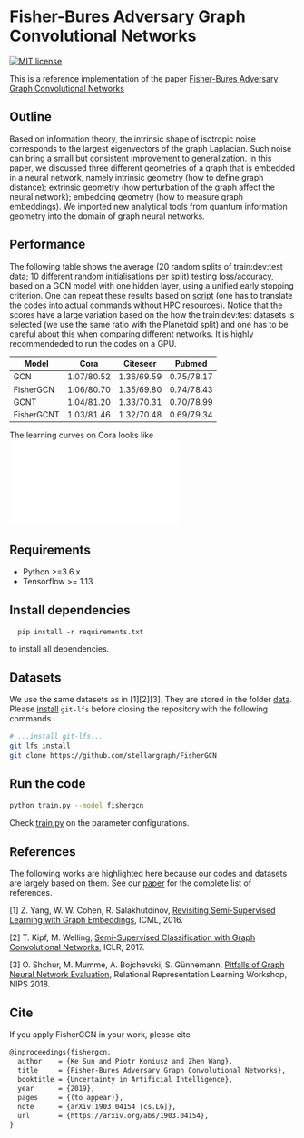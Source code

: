 # Fisher-Bures Adversary Graph Convolutional Networks

[![MIT license](https://img.shields.io/badge/License-MIT-blue.svg)](https://opensource.org/licenses/MIT)

This is a reference implementation of the paper [Fisher-Bures Adversary Graph Convolutional Networks](https://arxiv.org/abs/1903.04154)

## Outline

Based on information theory, the intrinsic shape of isotropic noise corresponds to the largest eigenvectors of the graph Laplacian. Such noise can bring a small but consistent improvement to generalization. In this paper, we discussed three different geometries of a graph that is embedded in a neural network, namely intrinsic geometry (how to define graph distance); extrinsic geometry (how perturbation of the graph affect the neural network); embedding geometry (how to measure graph embeddings). We imported new analytical tools from quantum information geometry into the domain of graph neural networks.

## Performance

The following table shows the average (20 random splits of train:dev:test data; 10 different random initialisations per split) testing loss/accuracy, based on a GCN model with one hidden layer, using a unified early stopping criterion. One can repeat these results based on [script](hpc/submit_grid.sh) (one has to translate the codes into actual commands without HPC resources). Notice that the scores have a large variation based on the how the train:dev:test datasets is selected (we use the same ratio with the Planetoid split) and one has to be careful about this when comparing different networks. It is highly recommendeded to run the codes on a GPU.

| Model | Cora | Citeseer | Pubmed |
| --- | --- | --- | --- |
| GCN |        1.07/80.52 | 1.36/69.59 | 0.75/78.17 |
| FisherGCN |  1.06/80.70 | 1.35/69.80 | 0.74/78.43 |
| GCNT |       1.04/81.20 | 1.33/70.31 | 0.70/78.99 |
| FisherGCNT | 1.03/81.46 | 1.32/70.48 | 0.69/79.34 |

The learning curves on Cora looks like ![this](lcurvescora.pdf)

## Requirements
- Python >=3.6.x
- Tensorflow >= 1.13

## Install dependencies
```
  pip install -r requirements.txt
```
to install all dependencies.

## Datasets

We use the same datasets as in [1][2][3]. They are stored in the folder [data](data/). Please [install](https://github.com/git-lfs/git-lfs/wiki/Installation) `git-lfs` before closing the repository with the following commands

```bash
# ...install git-lfs...
git lfs install
git clone https://github.com/stellargraph/FisherGCN
```

## Run the code

```bash
python train.py --model fishergcn
```
Check [train.py](gcn/train.py) on the parameter configurations.

## References

The following works are highlighted here because our codes and datasets are largely based on them. See our [paper](https://arxiv.org/abs/1903.04154) for the complete list of references.

[1] Z. Yang, W. W. Cohen, R. Salakhutdinov, [Revisiting Semi-Supervised Learning with Graph Embeddings](http://proceedings.mlr.press/v48/yanga16.html), ICML, 2016.

[2] T. Kipf, M. Welling, [Semi-Supervised Classification with Graph Convolutional Networks](https://arxiv.org/abs/1609.02907), ICLR, 2017.

[3] O. Shchur, M. Mumme, A. Bojchevski, S. Günnemann, [Pitfalls of Graph Neural Network Evaluation](https://arxiv.org/abs/1811.05868), Relational Representation Learning Workshop, NIPS 2018.

## Cite

If you apply FisherGCN in your work, please cite

```
@inproceedings{fishergcn,
  author    = {Ke Sun and Piotr Koniusz and Zhen Wang},
  title     = {Fisher-Bures Adversary Graph Convolutional Networks},
  booktitle = {Uncertainty in Artificial Intelligence},
  year      = {2019},
  pages     = {(to appear)},
  note      = {arXiv:1903.04154 [cs.LG]},
  url       = {https://arxiv.org/abs/1903.04154},
}
```
